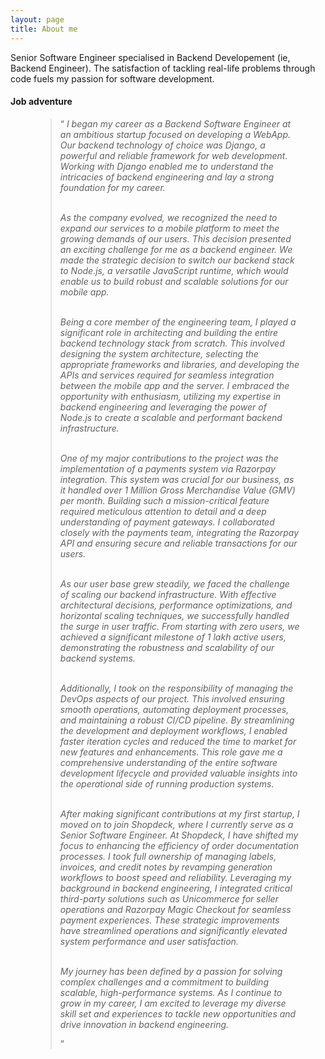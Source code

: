 ```yaml
---
layout: page
title: About me
---
```


Senior Software Engineer specialised in Backend Developement (ie, Backend Engineer). The satisfaction of tackling real-life problems through code fuels my passion for software development.

<h4>Job adventure</h4>
<figure>
    <blockquote> <q> <i>
        I began my career as a Backend Software Engineer at an ambitious startup focused on developing a WebApp. Our backend technology of choice was Django, a powerful and reliable framework for web development. Working with Django enabled me to understand the intricacies of backend engineering and lay a strong foundation for my career.<br><br>

As the company evolved, we recognized the need to expand our services to a mobile platform to meet the growing demands of our users. This decision presented an exciting challenge for me as a backend engineer. We made the strategic decision to switch our backend stack to Node.js, a versatile JavaScript runtime, which would enable us to build robust and scalable solutions for our mobile app.<br><br>

Being a core member of the engineering team, I played a significant role in architecting and building the entire backend technology stack from scratch. This involved designing the system architecture, selecting the appropriate frameworks and libraries, and developing the APIs and services required for seamless integration between the mobile app and the server. I embraced the opportunity with enthusiasm, utilizing my expertise in backend engineering and leveraging the power of Node.js to create a scalable and performant backend infrastructure.<br><br>

One of my major contributions to the project was the implementation of a payments system via Razorpay integration. This system was crucial for our business, as it handled over 1 Million Gross Merchandise Value (GMV) per month. Building such a mission-critical feature required meticulous attention to detail and a deep understanding of payment gateways. I collaborated closely with the payments team, integrating the Razorpay API and ensuring secure and reliable transactions for our users.<br><br>

As our user base grew steadily, we faced the challenge of scaling our backend infrastructure. With effective architectural decisions, performance optimizations, and horizontal scaling techniques, we successfully handled the surge in user traffic. From starting with zero users, we achieved a significant milestone of 1 lakh active users, demonstrating the robustness and scalability of our backend systems.<br><br>

Additionally, I took on the responsibility of managing the DevOps aspects of our project. This involved ensuring smooth operations, automating deployment processes, and maintaining a robust CI/CD pipeline. By streamlining the development and deployment workflows, I enabled faster iteration cycles and reduced the time to market for new features and enhancements. This role gave me a comprehensive understanding of the entire software development lifecycle and provided valuable insights into the operational side of running production systems.<br><br>

After making significant contributions at my first startup, I moved on to join Shopdeck, where I currently serve as a Senior Software Engineer. At Shopdeck, I have shifted my focus to enhancing the efficiency of order documentation processes. I took full ownership of managing labels, invoices, and credit notes by revamping generation workflows to boost speed and reliability. Leveraging my background in backend engineering, I integrated critical third-party solutions such as Unicommerce for seller operations and Razorpay Magic Checkout for seamless payment experiences. These strategic improvements have streamlined operations and significantly elevated system performance and user satisfaction.<br><br>

My journey has been defined by a passion for solving complex challenges and a commitment to building scalable, high-performance systems. As I continue to grow in my career, I am excited to leverage my diverse skill set and experiences to tackle new opportunities and drive innovation in backend engineering.
    </i> </q> </blockquote>
</figure>

